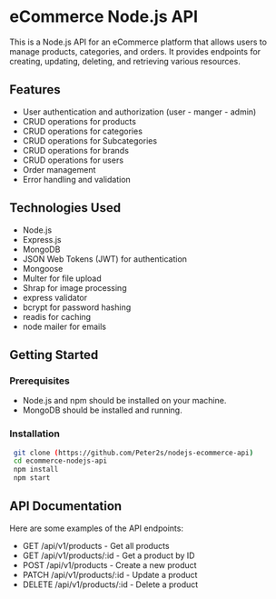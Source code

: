 
# eCommerce Node.js API

This is a Node.js API for an eCommerce platform that allows users to manage products, categories, and orders. It provides endpoints for creating, updating, deleting, and retrieving various resources.

## Features

- User authentication and authorization (user - manger - admin)
- CRUD operations for products
- CRUD operations for categories
- CRUD operations for Subcategories
- CRUD operations for brands
- CRUD operations for users
- Order management
- Error handling and validation


## Technologies Used

- Node.js
- Express.js
- MongoDB 
- JSON Web Tokens (JWT) for authentication
- Mongoose 
- Multer for file upload
- Shrap for image processing
- express validator 
- bcrypt for password hashing
- readis for caching
-  node mailer for emails

## Getting Started

### Prerequisites

- Node.js and npm should be installed on your machine.
- MongoDB should be installed and running.

### Installation



  ```bash
   git clone (https://github.com/Peter2s/nodejs-ecommerce-api)
   cd ecommerce-nodejs-api
   npm install
   npm start
   ``` 
 
## API Documentation   
Here are some examples of the API endpoints:

- GET /api/v1/products - Get all products
- GET /api/v1/products/:id - Get a product by ID
- POST /api/v1/products - Create a new product
- PATCH /api/v1/products/:id - Update a product
- DELETE /api/v1/products/:id - Delete a product
  
